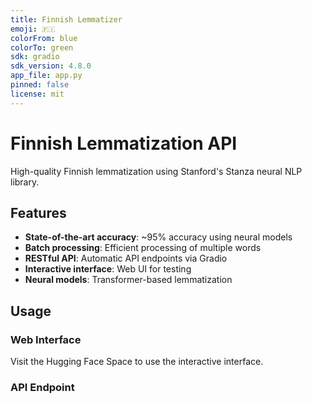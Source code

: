```yaml
---
title: Finnish Lemmatizer
emoji: 🇫🇮
colorFrom: blue
colorTo: green
sdk: gradio
sdk_version: 4.8.0
app_file: app.py
pinned: false
license: mit
---
```


# Finnish Lemmatization API

High-quality Finnish lemmatization using Stanford's Stanza neural NLP library.

## Features

- **State-of-the-art accuracy**: ~95% accuracy using neural models
- **Batch processing**: Efficient processing of multiple words
- **RESTful API**: Automatic API endpoints via Gradio
- **Interactive interface**: Web UI for testing
- **Neural models**: Transformer-based lemmatization

## Usage

### Web Interface
Visit the Hugging Face Space to use the interactive interface.

### API Endpoint
